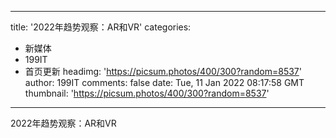
---
title: '2022年趋势观察：AR和VR'
categories: 
 - 新媒体
 - 199IT
 - 首页更新
headimg: 'https://picsum.photos/400/300?random=8537'
author: 199IT
comments: false
date: Tue, 11 Jan 2022 08:17:58 GMT
thumbnail: 'https://picsum.photos/400/300?random=8537'
---

<div>   
2022年趋势观察：AR和VR  
</div>
            
